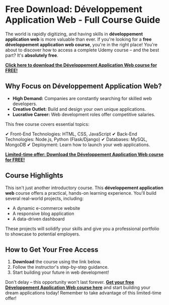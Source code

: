 # Free Download: Développement Application Web - Full Course Guide

The world is rapidly digitizing, and having skills in **développement application web** is more valuable than ever. If you're looking for a **free développement application web course**, you're in the right place! You're about to discover how to access a complete Udemy course – and the best part? It's **absolutely free**.

[**Click here to download the Développement Application Web course for FREE!**](https://udemywork.com/developpement-application-web)

## Why Focus on Développement Application Web?

*   **High Demand:** Companies are constantly searching for skilled web developers.
*   **Creative Outlet:** Build and design your own unique applications.
*   **Lucrative Career:** Web development roles offer competitive salaries.

This free course covers essential topics:

✔ Front-End Technologies: HTML, CSS, JavaScript
✔ Back-End Technologies: Node.js, Python (Flask/Django)
✔ Databases: MySQL, MongoDB
✔ Deployment: Learn how to launch your web applications.

[**Limited-time offer: Download the Développement Application Web course for FREE!**](https://udemywork.com/developpement-application-web)

## Course Highlights

This isn't just another introductory course. This **développement application web** course offers a practical, hands-on learning experience. You'll build several real-world projects, including:

*   A dynamic e-commerce website
*   A responsive blog application
*   A data-driven dashboard

These projects will solidify your skills and give you a professional portfolio to showcase to potential employers.

## How to Get Your Free Access

1.  **Download** the course using the link below.
2.  Follow the instructor's step-by-step guidance.
3.  Start building your future in web development!

Don't delay – this opportunity won't last forever. **[Get your free Développement Application Web course here](https://udemywork.com/developpement-application-web)** and start building your dream applications today! Remember to take advantage of this limited-time offer!
